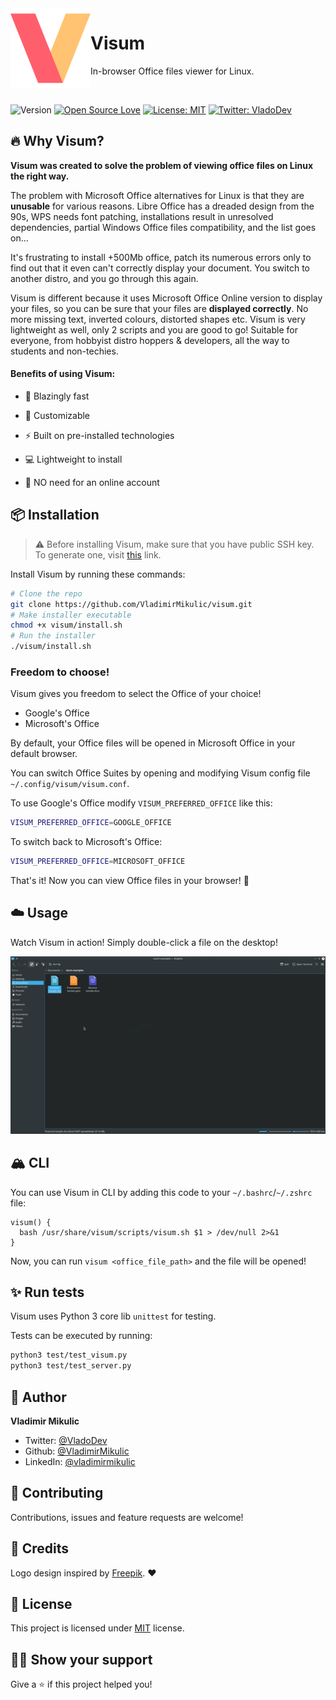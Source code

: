 <img src="./media/visum_logo.svg" width="128px" height="128px" align="left">

# Visum

In-browser Office files viewer for Linux.

<br/>

![Version](https://img.shields.io/badge/Version%20-1.0.0-blue)
[![Open Source Love](https://badges.frapsoft.com/os/v1/open-source.svg?v=103)](https://github.com/VladimirMikulic/tessy)
[![License: MIT](https://img.shields.io/badge/License-MIT-yellow.svg)](#)
[![Twitter: VladoDev](https://img.shields.io/twitter/follow/VladoDev.svg?style=social)](https://twitter.com/VladoDev)

## 🔥 Why Visum?

**Visum was created to solve the problem of viewing office files on Linux the right way.**

The problem with Microsoft Office alternatives for Linux is that they are
**unusable** for various reasons. Libre Office has a dreaded design from the
90s, WPS needs font patching, installations result in unresolved dependencies,
partial Windows Office files compatibility, and the list goes on...

It's frustrating to install +500Mb office, patch its numerous errors only to
find out that it even can't correctly display your document. You switch to
another distro, and you go through this again.

Visum is different because it uses Microsoft Office Online version to display
your files, so you can be sure that your files are **displayed correctly**. No
more missing text, inverted colours, distorted shapes etc. Visum is very
lightweight as well, only 2 scripts and you are good to go! Suitable for
everyone, from hobbyist distro hoppers & developers, all the way to students and
non-techies.

#### Benefits of using Visum:

- 🚀 Blazingly fast

- 🔌 Customizable

- ⚡ Built on pre-installed technologies

- 💻 Lightweight to install

- 🚫 NO need for an online account

## :package: Installation

> ⚠️ Before installing Visum, make sure that you have public SSH key.
To generate one, visit [this](https://docs.github.com/en/github/authenticating-to-github/generating-a-new-ssh-key-and-adding-it-to-the-ssh-agent#generating-a-new-ssh-key) link.

Install Visum by running these commands:

```sh
# Clone the repo
git clone https://github.com/VladimirMikulic/visum.git
# Make installer executable
chmod +x visum/install.sh
# Run the installer
./visum/install.sh
```

### Freedom to choose!

Visum gives you freedom to select the Office of your choice!

- Google's Office
- Microsoft's Office

By default, your Office files will be opened in Microsoft Office in your default browser.

You can switch Office Suites by opening and modifying Visum config file `~/.config/visum/visum.conf`.

To use Google's Office modify `VISUM_PREFERRED_OFFICE` like this:

```sh
VISUM_PREFERRED_OFFICE=GOOGLE_OFFICE
```

To switch back to Microsoft's Office:

```sh
VISUM_PREFERRED_OFFICE=MICROSOFT_OFFICE
```

That's it! Now you can view Office files in your browser! 🎉

## :cloud: Usage

Watch Visum in action! Simply double-click a file on the desktop!

![Visum Excel](./media/visum_promo_excel.gif)

## 🏔️ CLI

You can use Visum in CLI by adding this code to your `~/.bashrc`/`~/.zshrc` file:

```shell
visum() {
  bash /usr/share/visum/scripts/visum.sh $1 > /dev/null 2>&1
}
```

Now, you can run `visum <office_file_path>` and the file will be opened!

## :sparkles: Run tests

Visum uses Python 3 core lib `unittest` for testing.

Tests can be executed by running:

```sh
python3 test/test_visum.py
python3 test/test_server.py
```

## :man: Author

**Vladimir Mikulic**

- Twitter: [@VladoDev](https://twitter.com/VladoDev)
- Github: [@VladimirMikulic](https://github.com/VladimirMikulic)
- LinkedIn: [@vladimirmikulic](https://www.linkedin.com/in/vladimir-mikulic)

## :handshake: Contributing

Contributions, issues and feature requests are welcome!

## 🍻 Credits

Logo design inspired by [Freepik](http://www.freepik.com). ❤️

## :pencil: License

This project is licensed under [MIT](https://opensource.org/licenses/MIT) license.

## :man_astronaut: Show your support

Give a ⭐️ if this project helped you!
